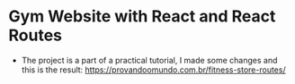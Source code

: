 # Gym Website with React and React Routes

- The project is a part of a practical tutorial, I made some changes and this is the result:
  https://provandoomundo.com.br/fitness-store-routes/
